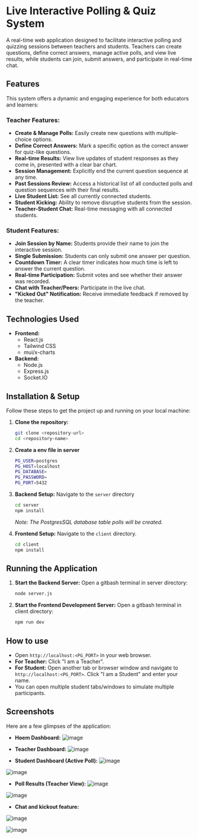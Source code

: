 # Live Interactive Polling & Quiz System

A real-time web application designed to facilitate interactive polling and quizzing sessions between teachers and students. Teachers can create questions, define correct answers, manage active polls, and view live results, while students can join, submit answers, and participate in real-time chat.

## Features

This system offers a dynamic and engaging experience for both educators and learners:

### Teacher Features:
* **Create & Manage Polls:** Easily create new questions with multiple-choice options.
* **Define Correct Answers:** Mark a specific option as the correct answer for quiz-like questions.
* **Real-time Results:** View live updates of student responses as they come in, presented with a clear bar chart.
* **Session Management:** Explicitly end the current question sequence at any time.
* **Past Sessions Review:** Access a historical list of all conducted polls and question sequences with their final results.
* **Live Student List:** See all currently connected students.
* **Student Kicking:** Ability to remove disruptive students from the session.
* **Teacher-Student Chat:** Real-time messaging with all connected students.

### Student Features:
* **Join Session by Name:** Students provide their name to join the interactive session.
* **Single Submission:** Students can only submit one answer per question.
* **Countdown Timer:** A clear timer indicates how much time is left to answer the current question.
* **Real-time Participation:** Submit votes and see whether their answer was recorded.
* **Chat with Teacher/Peers:** Participate in the live chat.
* **"Kicked Out" Notification:** Receive immediate feedback if removed by the teacher.

## Technologies Used

* **Frontend:**
    * React.js
    * Tailwind CSS
    * mui/x-charts
* **Backend:**
    * Node.js
    * Express.js
    * Socket.IO

## Installation & Setup

Follow these steps to get the project up and running on your local machine:

1.  **Clone the repository:**
    ```bash
    git clone <repository-url>
    cd <repository-name>
    ```
2.  **Create a env file in server**
    ```bash
    PG_USER=postgres
    PG_HOST=localhost
    PG_DATABASE=
    PG_PASSWORD=
    PG_PORT=5432

    ```

3.  **Backend Setup:**
    Navigate to the `server` directory
    ```bash
    cd server
    npm install
    ```
    *Note: The PostgresSQL database table polls will be created.*

4.  **Frontend Setup:**
    Navigate to the `client` directory.
    ```bash
    cd client
    npm install
    ```

## Running the Application

1.  **Start the Backend Server:**
    Open a gitbash terminal in server directory:
    ```bash
    node server.js
    ```
2.  **Start the Frontend Development Server:**
    Open a gitbash terminal in client directory:
    ```bash
    npm run dev
    ```
    
## How to use

* Open `http://localhost:<PG_PORT>` in your web browser.
* **For Teacher:** Click "I am a Teacher".
* **For Student:** Open another tab or browser window and navigate to `http://localhost:<PG_PORT>`. Click "I am a Student" and enter your name.
* You can open multiple student tabs/windows to simulate multiple participants.

## Screenshots

Here are a few glimpses of the application:

* **Hoem Dashboard:**
![image](https://github.com/user-attachments/assets/de735edf-22cf-4121-8001-bdd4700f603f)


* **Teacher Dashboard:**
![image](https://github.com/user-attachments/assets/86ab6264-b53a-43de-9b3d-d2b4dfa63b8e)


* **Student Dashboard (Active Poll):**
![image](https://github.com/user-attachments/assets/bfcf6a3c-6861-4bdd-9d50-39e6def58c17)

![image](https://github.com/user-attachments/assets/aa83b8e1-bb60-44a0-86d9-72b6194ffb74)



* **Poll Results (Teacher View):**
![image](https://github.com/user-attachments/assets/f678b8cf-dc39-46be-8295-26ba6155bf44)

![image](https://github.com/user-attachments/assets/586f7b49-2d05-40e7-8667-c245dd14a821)


* **Chat and kickout feature:**
  
![image](https://github.com/user-attachments/assets/7f68f87a-499e-40de-95ad-55a91d7f47f8)

![image](https://github.com/user-attachments/assets/9751ab20-881e-4bb1-9858-a7b23dc3099f)






